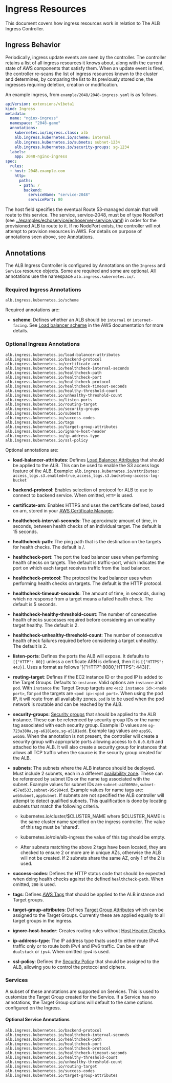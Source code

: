 # Ingress Resources

This document covers how ingress resources work in relation to The ALB Ingress Controller.

## Ingress Behavior

Periodically, ingress update events are seen by the controller. The controller retains a list of all ingress resources it knows about, along with the current state of AWS components that satisfy them. When an update event is fired, the controller re-scans the list of ingress resources known to the cluster and determines, by comparing the list to its previously stored one, the ingresses requiring deletion, creation or modification.

An example ingress, from `example/2048/2048-ingress.yaml` is as follows.

```yaml
apiVersion: extensions/v1beta1
kind: Ingress
metadata:
  name: "nginx-ingress"
  namespace: "2048-game"
  annotations:
    kubernetes.io/ingress.class: alb
    alb.ingress.kubernetes.io/scheme: internal
    alb.ingress.kubernetes.io/subnets: subnet-1234
    alb.ingress.kubernetes.io/security-groups: sg-1234
  labels:
    app: 2048-nginx-ingress
spec:
  rules:
  - host: 2048.example.com
    http:
      paths:
      - path: /
        backend:
          serviceName: "service-2048"
          servicePort: 80
```

The host field specifies the eventual Route 53-managed domain that will route to this service. The service, service-2048, must be of type NodePort (see [../examples/echoservice/echoserver-service.yaml](../examples/echoservice/echoserver-service.yaml)) in order for the provisioned ALB to route to it. If no NodePort exists, the controller will not attempt to provision resources in AWS. For details on purpose of annotations seen above, see [Annotations](#annotations).

## Annotations

The ALB Ingress Controller is configured by Annotations on the `Ingress` and `Service` resource objects. Some are required and some are optional. All annotations use the namespace `alb.ingress.kubernetes.io/`.

### Required Ingress Annotations

```
alb.ingress.kubernetes.io/scheme
```

Required annotations are:

- **scheme**: Defines whether an ALB should be `internal` or `internet-facing`. See [Load balancer scheme](http://docs.aws.amazon.com/elasticloadbalancing/latest/userguide/how-elastic-load-balancing-works.html#load-balancer-scheme) in the AWS documentation for more details.

### Optional Ingress Annotations

```
alb.ingress.kubernetes.io/load-balancer-attributes
alb.ingress.kubernetes.io/backend-protocol
alb.ingress.kubernetes.io/certificate-arn
alb.ingress.kubernetes.io/healthcheck-interval-seconds
alb.ingress.kubernetes.io/healthcheck-path
alb.ingress.kubernetes.io/healthcheck-port
alb.ingress.kubernetes.io/healthcheck-protocol
alb.ingress.kubernetes.io/healthcheck-timeout-seconds
alb.ingress.kubernetes.io/healthy-threshold-count
alb.ingress.kubernetes.io/unhealthy-threshold-count
alb.ingress.kubernetes.io/listen-ports
alb.ingress.kubernetes.io/routing-target
alb.ingress.kubernetes.io/security-groups
alb.ingress.kubernetes.io/subnets
alb.ingress.kubernetes.io/success-codes
alb.ingress.kubernetes.io/tags
alb.ingress.kubernetes.io/target-group-attributes
alb.ingress.kubernetes.io/ignore-host-header
alb.ingress.kubernetes.io/ip-address-type
alb.ingress.kubernetes.io/ssl-policy
```

Optional annotations are:

- **load-balancer-attributes**: Defines [Load Balancer Attributes](http://docs.aws.amazon.com/elasticloadbalancing/latest/APIReference/API_LoadBalancerAttribute.html) that should be applied to the ALB. This can be used to enable the S3 access logs feature of the ALB. Example: `alb.ingress.kubernetes.io/attributes: access_logs.s3.enabled=true,access_logs.s3.bucket=my-access-log-bucket`

- **backend-protocol**: Enables selection of protocol for ALB to use to connect to backend service. When omitted, `HTTP` is used.

- **certificate-arn**: Enables HTTPS and uses the certificate defined, based on arn, stored in your [AWS Certificate Manager](https://aws.amazon.com/certificate-manager).

- **healthcheck-interval-seconds**: The approximate amount of time, in seconds, between health checks of an individual target. The default is 15 seconds.

- **healthcheck-path**: The ping path that is the destination on the targets for health checks. The default is /.

- **healthcheck-port**: The port the load balancer uses when performing health checks on targets. The default is traffic-port, which indicates the port on which each target receives traffic from the load balancer.

- **healthcheck-protocol**: The protocol the load balancer uses when performing health checks on targets. The default is the HTTP protocol.

- **healthcheck-timeout-seconds**: The amount of time, in seconds, during which no response from a target means a failed health check. The default is 5 seconds.

- **healthcheck-healthy-threshold-count**: The number of consecutive health checks successes required before considering an unhealthy target healthy. The default is 2.

- **healthcheck-unhealthy-threshold-count**: The number of consecutive health check failures required before considering a target unhealthy. The default is 2.

- **listen-ports**: Defines the ports the ALB will expose. It defaults to `[{"HTTP": 80}]` unless a certificate ARN is defined, then it is `[{"HTTPS": 443}]`. Uses a format as follows '[{"HTTP":8080,"HTTPS": 443}]'.

- **routing-target**: Defines if the EC2 instance ID or the pod IP is added to the Target Groups. Defaults to `instance`. Valid options are `instance` and `pod`. With `instance` the Target Group targets are `<ec2 instance id>:<node port>`, for `pod` the targets are `<pod ip>:<pod port>`. When using the pod IP, it will route from all availabilty zones. `pod` is to be used when the pod network is routable and can be reached by the ALB.

- **security-groups**: [Security groups](http://docs.aws.amazon.com/AmazonVPC/latest/UserGuide/VPC_SecurityGroups.html) that should be applied to the ALB instance. These can be referenced by security group IDs or the name tag associated with each security group. Example ID values are `sg-723a380a,sg-a6181ede,sg-a5181edd`. Example tag values are `appSG, webSG`. When the annotation is not present, the controller will create a security group with appropriate ports allowing access to `0.0.0.0/0` and attached to the ALB. It will also create a security group for instances that allows all TCP traffic when the source is the security group created for the ALB.

- **subnets**: The subnets where the ALB instance should be deployed. Must include 2 subnets, each in a different [availability zone](http://docs.aws.amazon.com/AWSEC2/latest/UserGuide/using-regions-availability-zones.html). These can be referenced by subnet IDs or the name tag associated with the subnet. Example values for subnet IDs are `subnet-a4f0098e,subnet-457ed533,subnet-95c904cd`. Example values for name tags are: `webSubnet,appSubnet`. If subnets are not specified the ALB controller will attempt to detect qualified subnets. This qualification is done by locating subnets that match the following criteria.

  - kubernetes.io/cluster/$CLUSTER_NAME where $CLUSTER_NAME is the same cluster name specified on the ingress controller. The value of this tag must be 'shared'.

  - kubernetes.io/role/alb-ingress the value of this tag should be empty.

  - After subnets matching the above 2 tags have been located, they are checked to ensure 2 or more are in unique AZs, otherwise the ALB will not be created. If 2 subnets share the same AZ, only 1 of the 2 is used.

- **success-codes**: Defines the HTTP status code that should be expected when doing health checks against the defined `healthcheck-path`. When omitted, `200` is used.

- **tags**: Defines [AWS Tags](http://docs.aws.amazon.com/AWSEC2/latest/UserGuide/Using_Tags.html) that should be applied to the ALB instance and Target groups.

- **target-group-attributes**: Defines [Target Group Attributes](https://docs.aws.amazon.com/elasticloadbalancing/latest/application/load-balancer-target-groups.html#target-group-attributes) which can be assigned to the Target Groups. Currently these are applied equally to all target groups in the ingress.

- **ignore-host-header**: Creates routing rules without [Host Header Checks](https://docs.aws.amazon.com/elasticloadbalancing/latest/application/load-balancer-listeners.html#host-conditions).

- **ip-address-type**: The IP address type thats used to either route IPv4 traffic only or to route both IPv4 and IPv6 traffic. Can be either `dualstack` or `ipv4`. When omitted `ipv4` is used.

- **ssl-policy**: Defines the [Security Policy](https://docs.aws.amazon.com/elasticloadbalancing/latest/application/create-https-listener.html#describe-ssl-policies) that should be assigned to the ALB, allowing you to control the protocol and ciphers.

### Services

A subset of these annotations are supported on Services. This is used to customize the Target Group created for the Service. If a Service has no annotations, the Target Group options will default to the same options configured on the Ingress.

#### Optional Service Annotations

```
alb.ingress.kubernetes.io/backend-protocol
alb.ingress.kubernetes.io/healthcheck-interval-seconds
alb.ingress.kubernetes.io/healthcheck-path
alb.ingress.kubernetes.io/healthcheck-port
alb.ingress.kubernetes.io/healthcheck-protocol
alb.ingress.kubernetes.io/healthcheck-timeout-seconds
alb.ingress.kubernetes.io/healthy-threshold-count
alb.ingress.kubernetes.io/unhealthy-threshold-count
alb.ingress.kubernetes.io/routing-target
alb.ingress.kubernetes.io/success-codes
alb.ingress.kubernetes.io/target-group-attributes
```

